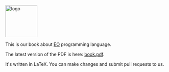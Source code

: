 <img alt="logo" src="https://www.objectionary.com/cactus.svg" height="100px" />

This is our book about [EO](https://www.eolang.org) programming language.

The latest version of the PDF is here: [book.pdf](https://github.com/objectionary/eo-book/raw/gh-pages/book.pdf).

It's written in LaTeX. You can make changes and submit pull requests to us.
